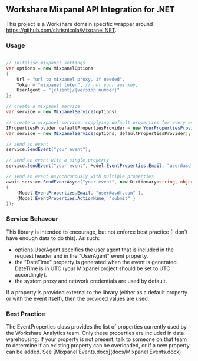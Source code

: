 ## Workshare Mixpanel API Integration for .NET

This project is a Workshare domain specific wrapper around https://github.com/chrisnicola/Mixpanel.NET.

### Usage
```csharp

// initalise mixpanel settings
var options = new MixpanelOptions
{
	Url = "url to mixpanel proxy, if needed",
	Token = "mixpanel token", // not your api key,
	UserAgent = "{client}/{version number}"
};

// create a mixpanel service
var service = new MixpanelService(options);

// create a mixpanel service, supplying default properties for every event
IPropertiesProvider defaultPropertiesProvider = new YourPropertiesProvider();
var service = new MixpanelService(options, defaultPropertiesProvider);

// send an event
service.SendEvent("your event");

// send an event with a single property
service.SendEvent("your event", Model.EventProperties.Email, "user@asdf.com");

// send an event asynchronously with multiple properties
await service.SendEventAsync("your event", new Dictionary<string, object>
{
	{Model.EventProperties.Email, "user@asdf.com" },
	{Model.EventProperties.ActionName, "submit" }
});

```
### Service Behavour

This library is intended to encourage, but not enforce best practice (I don't have enough data to do this). As such:

* options.UserAgent specifies the user agent that is included in the request header and in the "UserAgent" event property.
* the "DateTime" property is generated when the event is generated. DateTime is in UTC (your Mixpanel project should be set to UTC accordingly).
* the system proxy and network credentials are used by default.

If a property is provided external to the library (either as a default property or with the event itself), then the provided values are used.

### Best Practice

The EventProperties class provides the list of properties currently used by the Workshare Analytics team. Only these properties are included in data warehousing. If your property is not present, talk to someone on that team to determine if an existing property can be overloaded, or if a new property can be added. See [Mixpanel Events.docx](docs/Mixpanel Events.docx)
